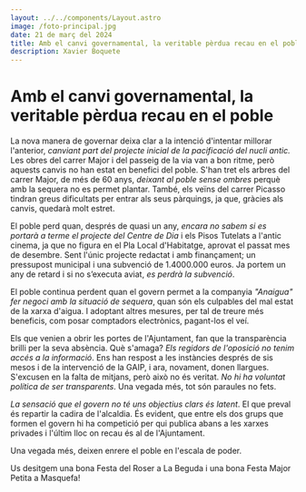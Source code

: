 ```yaml
---
layout: ../../components/Layout.astro
image: /foto-principal.jpg
date: 21 de març del 2024
title: Amb el canvi governamental, la veritable pèrdua recau en el poble
description: Xavier Boquete
---
```

# Amb el canvi governamental, la veritable pèrdua recau en el poble

La nova manera de governar deixa clar a la intenció d'intentar millorar l'anterior, *canviant part del projecte inicial de la pacificació del nucli antic.* Les obres del carrer Major i del passeig de la via van a bon ritme, però aquests canvis no han estat en benefici del poble. S'han tret els arbres del carrer Major, de més de 60 anys, *deixant al poble sense ombres* perquè amb la sequera no es permet plantar. També, els veïns del carrer Picasso tindran greus dificultats per entrar als seus pàrquings, ja que, gràcies als canvis, quedarà molt estret.

El poble perd quan, després de quasi un any, *encara no sabem si es portarà a terme el projecte del Centre de Dia* i els Pisos Tutelats a l'antic cinema, ja que no figura en el Pla Local d'Habitatge, aprovat el passat mes de desembre. Sent l'únic projecte redactat i amb finançament; un pressupost municipal i una subvenció de 1.4000.000 euros. Ja portem un any de retard i si no s’executa aviat, *es perdrà la subvenció*.

El poble continua perdent quan el govern permet a la companyia *"Anaigua" fer negoci amb la situació de sequera*, quan són els culpables del mal estat de la xarxa d'aigua. I adoptant altres mesures, per tal de treure més beneficis, com posar comptadors electrònics, pagant-los el veí.

Els que venien a obrir les portes de l'Ajuntament, fan que la transparència brilli per la seva absència. Què s'amaga? *Els regidors de l'oposició no tenim accés a la informació*. Ens han respost a les instàncies després de sis mesos i de la intervenció de la GAIP, i ara, novament, donen llargues. S'excusen en la falta de mitjans, però això no és veritat. *No hi ha voluntat política de ser transparents*. Una vegada més, tot són paraules no fets.

*La sensació que el govern no té uns objectius clars és latent*. El que preval és repartir la cadira de l'alcaldia. És evident, que entre els dos grups que formen el govern hi ha competició per qui publica abans a les xarxes privades i l'últim lloc on recau és al de l'Ajuntament.

Una vegada més, deixen enrere el poble en l'escala de poder.

Us desitgem una bona Festa del Roser a La Beguda i una bona Festa Major Petita a Masquefa!